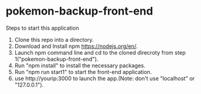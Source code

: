 # pokemon-backup-front-end

Steps to start this application
  1. Clone this repo into a directory.
  2. Download and Install npm https://nodejs.org/en/.
  3. Launch npm command line and cd to the cloned direcroty from step 1("pokemon-backup-front-end").
  4. Run "npm install" to install the necessary packages.
  5. Run "npm run start1" to start the front-end application.
  6. use http://yourip:3000 to launch the app.(Note: don't use "localhost" or "127.0.0.1").
